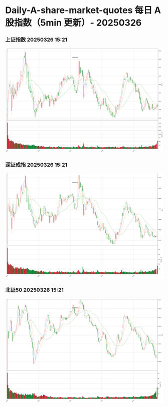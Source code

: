 
# Daily-A-share-market-quotes 每日 A 股指数（5min 更新）- 20250326

### 上证指数 20250326 15:21
![](./fig/2025/3/20250326-sh000001.png)

### 深证成指 20250326 15:21
![](./fig/2025/3/20250326-sz399001.png)

### 北证50 20250326 15:21
![](./fig/2025/3/20250326-bj899050.png)
